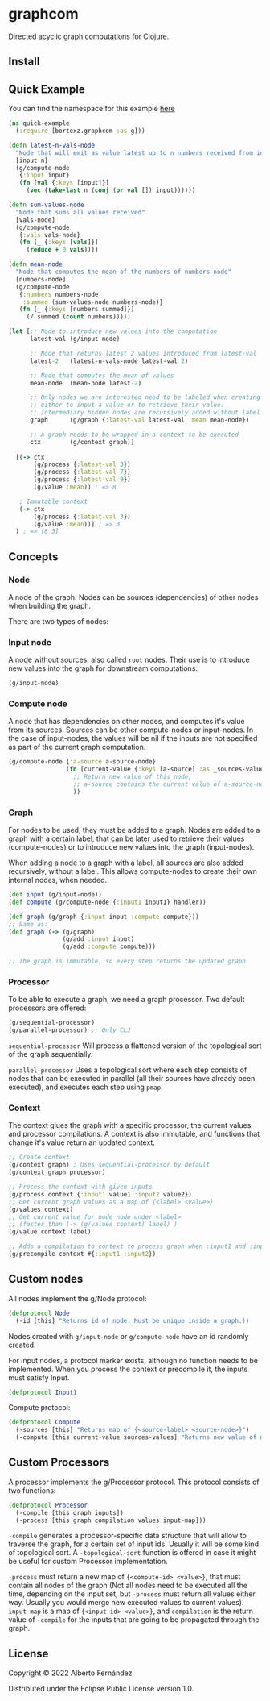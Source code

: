 # graphcom

Directed acyclic graph computations for Clojure.

## Install

## Quick Example
You can find the namespace for this example [here](./examples/quick_example.clj) 

```clojure
(ns quick-example
  (:require [bortexz.graphcom :as g]))

(defn latest-n-vals-node
  "Node that will emit as value latest up to n numbers received from input"
  [input n]
  (g/compute-node
   {:input input}
   (fn [val {:keys [input]}]
     (vec (take-last n (conj (or val []) input))))))

(defn sum-values-node
  "Node that sums all values received"
  [vals-node]
  (g/compute-node
   {:vals vals-node}
   (fn [_ {:keys [vals]}]
     (reduce + 0 vals))))

(defn mean-node
  "Node that computes the mean of the numbers of numbers-node"
  [numbers-node]
  (g/compute-node 
   {:numbers numbers-node
    :summed (sum-values-node numbers-node)}
   (fn [_ {:keys [numbers summed]}]
     (/ summed (count numbers)))))

(let [;; Node to introduce new values into the computation
      latest-val (g/input-node)

      ;; Node that returns latest 2 values introduced from latest-val
      latest-2   (latest-n-vals-node latest-val 2)

      ;; Node that computes the mean of values
      mean-node  (mean-node latest-2)

      ;; Only nodes we are interested need to be labeled when creating the graph, 
      ;; either to input a value or to retrieve their value.
      ;; Intermediary hidden nodes are recursively added without label
      graph      (g/graph {:latest-val latest-val :mean mean-node})

      ;; A graph needs to be wrapped in a context to be executed
      ctx        (g/context graph)]
  
  [(-> ctx
       (g/process {:latest-val 3})
       (g/process {:latest-val 7})
       (g/process {:latest-val 9})
       (g/value :mean)) ; => 8

   ; Immutable context 
   (-> ctx
       (g/process {:latest-val 3})
       (g/value :mean))] ; => 3
  ) ; => [8 3]
```

## Concepts
### **Node**
A node of the graph. Nodes can be sources (dependencies) of other nodes when building the graph.

There are two types of nodes:

### Input node
A node without sources, also called `root` nodes. Their use is to introduce new values into the graph for downstream computations.

```clojure
(g/input-node)
```

### Compute node
A node that has dependencies on other nodes, and computes it's value from its sources. Sources can be other compute-nodes or input-nodes. In the case of input-nodes, the values will be nil if the inputs are not specified as part of the current graph computation.

```clojure
(g/compute-node {:a-source a-source-node}
                (fn [current-value {:keys [a-source] :as _sources-values}]
                  ;; Return new value of this node,
                  ;; a-source contains the current value of a-source-node
                  ))
```

### **Graph**
For nodes to be used, they must be added to a graph. Nodes are added to a graph with a certain label, that can be later used to retrieve their values (compute-nodes) or to introduce new values into the graph (input-nodes). 

When adding a node to a graph with a label, all sources are also added recursively, without a label. This allows compute-nodes to create their own internal nodes, when needed.

```clojure
(def input (g/input-node))
(def compute (g/compute-node {:input1 input1} handler))

(def graph (g/graph {:input input :compute compute})) 
;; Same as:
(def graph (-> (g/graph)
               (g/add :input input)
               (g/add :compute compute)))

;; The graph is immutable, so every step returns the updated graph

```

### **Processor**
To be able to execute a graph, we need a graph processor. Two default processors are offered:

```clojure
(g/sequential-processor)
(g/parallel-processor) ;; Only CLJ
```

`sequential-processor` Will process a flattened version of the topological sort of the graph sequentially.

`parallel-processor` Uses a topological sort where each step consists of nodes that can be executed in parallel (all their sources have already been executed), and executes each step using `pmap`.

### **Context**
The context glues the graph with a specific processor, the current values, and processor compilations. A context is also immutable, and functions that change it's value return an updated context.

```Clojure
;; Create context
(g/context graph) ; Uses sequential-processor by default
(g/context graph processor)

;; Process the context with given inputs
(g/process context {:input1 value1 :input2 value2})
;; Get current graph values as a map of {<label> <value>}
(g/values context) 
;; Get current value for node node under <label> 
;; (faster than (-> (g/values context) label) )
(g/value context label) 

;; Adds a compilation to context to process graph when :input1 and :input2 are specified in `process`. If a compilation doesn't exist for the input set when executing `process`, it will be added automatically and stored in the context for future `process` calls.
(g/precompile context #{:input1 :input2}) 

```


## Custom nodes

All nodes implement the g/Node protocol:

```clojure
(defprotocol Node
  (-id [this] "Returns id of node. Must be unique inside a graph.))
```

Nodes created with `g/input-node` or `g/compute-node` have an id randomly created.

For input nodes, a protocol marker exists, although no function needs to be implemented. When you process the context or precompile it, the inputs must satisfy Input.

```clojure
(defprotocol Input)
```

Compute protocol:

```clojure
(defprotocol Compute
  (-sources [this] "Returns map of {<source-label> <source-node>}")
  (-compute [this current-value sources-values] "Returns new value of node"))
```

## Custom Processors

A processor implements the g/Processor protocol. This protocol consists of two functions:
```clojure
(defprotocol Processor
  (-compile [this graph inputs])
  (-process [this graph compilation values input-map]))
```
`-compile` generates a processor-specific data structure that will allow to traverse the graph, for a certain set of input ids. Usually it will be some kind of topological sort. A `-topological-sort` function is offered in case it might be useful for custom Processor implementation.

`-process` must return a new map of `{<compute-id> <value>}`, that must contain all nodes of the graph (Not all nodes need to be executed all the time, depending on the input set, but `-process` must return all values either way. Usually you would merge new executed values to current values). `input-map` is a map of `{<input-id> <value>}`, and `compilation` is the return value of `-compile` for the inputs that are going to be propagated through the graph.


## License

Copyright © 2022 Alberto Fernández

Distributed under the Eclipse Public License version 1.0.

